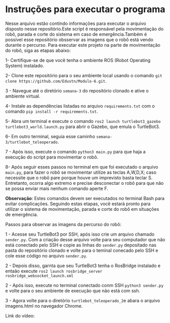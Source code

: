 # Instruções para executar o programa
Nesse arquivo estão contindo informações para executar o arquivo disposto nesse repositório.Este script é responsável pela movimentação do robô, parada e corte do sistema em caso de emergência.Também é possível esse repositório obsservar as imagens que o robô está vendo durante o percurso. Para executar este projeto na parte de movimentação do robô, siga as etapas abaixo:

1- Certifique-se de que você tenha o ambiente ROS (Robot Operating System) instalado. 

2- Clone este repositório para o seu ambiente local usando o comando `git clone https://github.com/Edustn/Modulo-6.git`. 

3 - Navegue até o diretório `semana-3` do repositório clonado e ative o ambiente virtual. 

4- Instale as dependências listadas no arquivo `requirements.txt` com o comando `pip install -r requirements.txt`.

5- Abra um terminal e execute o comando `ros2 launch turtlebot3_gazebo turtlebot3_world.launch.py` para abrir o Gazebo, que emula o TurtleBot3. 

6- Em outro terminal, seguia esse caminho `semana-3/turtlebot_teleoperado`.

7 - Após isso, execute o comando `python3 main.py` para que haja a execução do script para movimentar o robô.

8- Após seguir esses passos no terminal em que foi executado o arquivo `main.py`, para fazer o robô se movimentar utilize as teclas A,W,D,X; caso necessite que o robô pare porque houve um imprevisto basta teclar S. Entretanto, ocorra algo extremo e precise desconectar o robô para que não se possa enviar mais nenhum comando aperte F.


**Observação**: Estes comandos devem ser executados no terminal Bash para evitar complicações. Seguindo estas etapas, você estará pronto para utilizar o sistema de movimentação, parada e corte do robô em situações de emergência.

Passos para observar as imagens da percurso do robô:

1 - Acesse seu TurtleBot3 por SSH, após isso crie um arquivo chamado `sender.py`. Com a criação desse arquivo volte para seu computador que não está conectado pelo SSH e copie as linhas do `sender.py` depositado nas pasta do repositório clonado e volte para o teminal conecado pelo SSH e cole esse código no arquivo `sender.py`.

2 - Depois disso, garnta que seu TurtleBot3 tenha o RosBridge instalado e entaão execute `ros2 launch rosbridge_server rosbridge_websocket_launch.xml`

2 - Após isso, execute no terminal conectado conm SSH `python3 sender.py` e volte para o seu ambiente de execução que não está com ssh.

3 - Agora volte para o diretório `turtlebot_teleoperado_2`e abara o arquivo imagens.html no navegador Chrome. 


Link do vídeo: 
